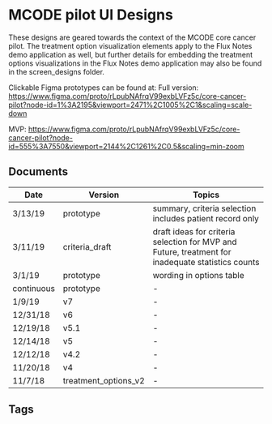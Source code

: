 # MCODE pilot UI Designs #
These designs are geared towards the context of the MCODE core cancer pilot. The treatment option visualization elements apply to the Flux Notes demo application as well, but further details for embedding the treatment options visualizations in the Flux Notes demo application may also be found in the screen_designs folder.  

Clickable Figma prototypes can be found at:
Full version: https://www.figma.com/proto/rLpubNAfrqV99exbLVFz5c/core-cancer-pilot?node-id=1%3A2195&viewport=2471%2C1005%2C1&scaling=scale-down

MVP:
https://www.figma.com/proto/rLpubNAfrqV99exbLVFz5c/core-cancer-pilot?node-id=555%3A7550&viewport=2144%2C1261%2C0.5&scaling=min-zoom

## Documents ##
|Date | Version | Topics|
|---|---|---|
|3/13/19|prototype| summary, criteria selection includes patient record only
|3/11/19|criteria_draft| draft ideas for criteria selection for MVP and Future, treatment for inadequate statistics counts
|3/1/19|prototype| wording in options table
|continuous| prototype| -
1/9/19 | v7 | -
12/31/18 | v6 | -
12/19/18 | v5.1 | -
12/14/18 | v5 | -
12/12/18 | v4.2 | -
11/20/18 | v4 | -
11/7/18 | treatment_options_v2 | -

## Tags ##
